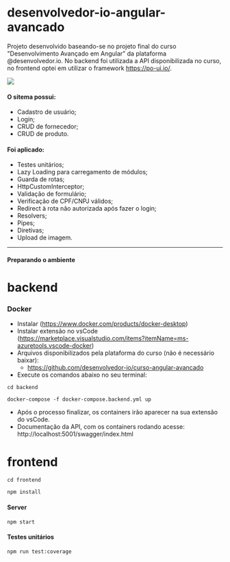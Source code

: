# desenvolvedor-io-angular-avancado
Projeto desenvolvido baseando-se no projeto final do curso "Desenvolvimento Avançado em Angular" da plataforma @desenvolvedor.io.
No backend foi utilizada a API disponibilizada no curso, no frontend optei em utilizar o framework https://po-ui.io/.

<div align="center">
<img src='https://github.com/felipexmantovani/desenvolvedor-io-angular-avancado/blob/main/screen.gif' style="min-width: 100%" />
</div>

#### O sitema possui:
- Cadastro de usuário;
- Login;
- CRUD de fornecedor;
- CRUD de produto.

#### Foi aplicado:
- Testes unitários;
- Lazy Loading para carregamento de módulos;
- Guarda de rotas;
- HttpCustomInterceptor;
- Validação de formulário;
- Verificação de CPF/CNPJ válidos;
- Redirect à rota não autorizada após fazer o login;
- Resolvers;
- Pipes;
- Diretivas;
- Upload de imagem.

---

#### Preparando o ambiente

# backend
### Docker
- Instalar (https://www.docker.com/products/docker-desktop)
- Instalar extensão no vsCode (https://marketplace.visualstudio.com/items?itemName=ms-azuretools.vscode-docker)
- Arquivos disponibilizados pela plataforma do curso (não é necessário baixar):
  - https://github.com/desenvolvedor-io/curso-angular-avancado
- Execute os comandos abaixo no seu terminal:

`
cd backend
`

`
docker-compose -f docker-compose.backend.yml up
`
- Após o processo finalizar, os containers irão aparecer na sua extensão do vsCode.
- Documentação da API, com os containers rodando acesse: http://localhost:5001/swagger/index.html

# frontend
`
cd frontend
`

`
npm install
`

#### Server
`
npm start
`

#### Testes unitários
`
npm run test:coverage
`
